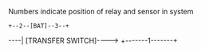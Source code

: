 

Numbers indicate position of relay and sensor in system

    +--2--[BAT]--3--+
----|               [TRANSFER SWITCH]---->
    +-------1-------+

